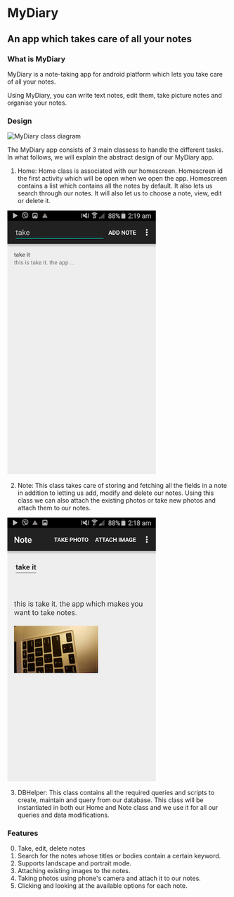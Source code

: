 # MyDiary
## An app which takes care of all your notes

### What is MyDiary

MyDiary is a note-taking app for android platform which lets you take care of
all your notes.

Using MyDiary, you can write text notes, edit them, take picture notes and
organise your notes.

### Design

![MyDiary class diagram](images/MyDiary.png)

The MyDiary app consists of 3 main classess to handle the different tasks. In
what follows, we will explain the abstract design of our MyDiary app.

1. Home: Home class is associated with our homescreen. Homescreen id the first activity which will be open when we open the app. Homescreen contains a list which contains all the notes by default. It also lets us search through our notes. It will also let us to choose a note, view, edit or delete it.

![TakeIt Home screen, associated with our Home class.](images/search.png)

2. Note: This class takes care of storing and fetching all the fields in a note in addition to
letting us add, modify and delete our notes. Using this class we can also attach the existing photos or take new photos and attach them to our notes.

![Note screen, a note containing a photo.](images/note.png)

3. DBHelper: This class contains all the required queries and scripts to create, maintain and query from our database. This class will be instantiated in both our Home and Note class and we use it for all our queries and data modifications.

### Features

0. Take, edit, delete notes
1. Search for the notes whose titles or bodies contain a certain keyword.
2. Supports landscape and portrait mode.
3. Attaching existing images to the notes.
4. Taking photos using phone's camera and attach it to our notes.
5. Clicking and looking at the available options for each note.